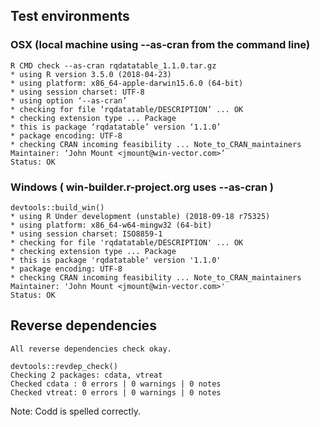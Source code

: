 
## Test environments

###  OSX (local machine using --as-cran from the command line)

    R CMD check --as-cran rqdatatable_1.1.0.tar.gz
    * using R version 3.5.0 (2018-04-23)
    * using platform: x86_64-apple-darwin15.6.0 (64-bit)
    * using session charset: UTF-8
    * using option ‘--as-cran’
    * checking for file ‘rqdatatable/DESCRIPTION’ ... OK
    * checking extension type ... Package
    * this is package ‘rqdatatable’ version ‘1.1.0’
    * package encoding: UTF-8
    * checking CRAN incoming feasibility ... Note_to_CRAN_maintainers
    Maintainer: ‘John Mount <jmount@win-vector.com>’
    Status: OK


### Windows ( win-builder.r-project.org uses --as-cran )

    devtools::build_win()
    * using R Under development (unstable) (2018-09-18 r75325)
    * using platform: x86_64-w64-mingw32 (64-bit)
    * using session charset: ISO8859-1
    * checking for file 'rqdatatable/DESCRIPTION' ... OK
    * checking extension type ... Package
    * this is package 'rqdatatable' version '1.1.0'
    * package encoding: UTF-8
    * checking CRAN incoming feasibility ... Note_to_CRAN_maintainers
    Maintainer: 'John Mount <jmount@win-vector.com>'
    Status: OK

## Reverse dependencies

    All reverse dependencies check okay.
    
    devtools::revdep_check()
    Checking 2 packages: cdata, vtreat
    Checked cdata : 0 errors | 0 warnings | 0 notes
    Checked vtreat: 0 errors | 0 warnings | 0 notes


Note: Codd is spelled correctly.

